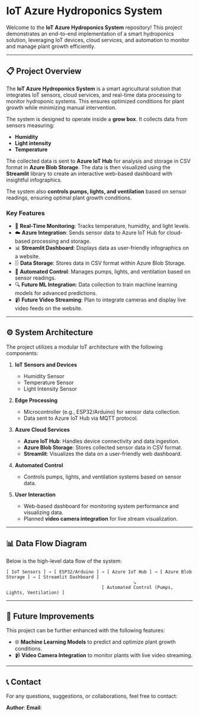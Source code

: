 # IoT Azure Hydroponics System

Welcome to the **IoT Azure Hydroponics System** repository! This project demonstrates an end-to-end implementation of a smart hydroponics solution, leveraging IoT devices, cloud services, and automation to monitor and manage plant growth efficiently.

---

## 📋 Project Overview
The **IoT Azure Hydroponics System** is a smart agricultural solution that integrates IoT sensors, cloud services, and real-time data processing to monitor hydroponic systems. This ensures optimized conditions for plant growth while minimizing manual intervention.

The system is designed to operate inside a **grow box**. It collects data from sensors measuring:
- **Humidity**
- **Light intensity**
- **Temperature**

The collected data is sent to **Azure IoT Hub** for analysis and storage in CSV format in **Azure Blob Storage**. The data is then visualized using the **Streamlit** library to create an interactive web-based dashboard with insightful infographics.

The system also **controls pumps, lights, and ventilation** based on sensor readings, ensuring optimal plant growth conditions.

### Key Features
- 🌱 **Real-Time Monitoring**: Tracks temperature, humidity, and light levels.
- ☁️ **Azure Integration**: Sends sensor data to Azure IoT Hub for cloud-based processing and storage.
- 📊 **Streamlit Dashboard**: Displays data as user-friendly infographics on a website.
- 🗄️ **Data Storage**: Stores data in CSV format within Azure Blob Storage.
- 🔌 **Automated Control**: Manages pumps, lights, and ventilation based on sensor readings.
- 🔍 **Future ML Integration**: Data collection to train machine learning models for advanced predictions.
- 📹 **Future Video Streaming**: Plan to integrate cameras and display live video feeds on the website.

---

## ⚙️ System Architecture
The project utilizes a modular IoT architecture with the following components:

1. **IoT Sensors and Devices**
   - Humidity Sensor
   - Temperature Sensor
   - Light Intensity Sensor

2. **Edge Processing**
   - Microcontroller (e.g., ESP32/Arduino) for sensor data collection.
   - Data sent to Azure IoT Hub via MQTT protocol.

3. **Azure Cloud Services**
   - **Azure IoT Hub**: Handles device connectivity and data ingestion.
   - **Azure Blob Storage**: Stores collected sensor data in CSV format.
   - **Streamlit**: Visualizes the data on a user-friendly web dashboard.

4. **Automated Control**
   - Controls pumps, lights, and ventilation systems based on sensor data.

5. **User Interaction**
   - Web-based dashboard for monitoring system performance and visualizing data.
   - Planned **video camera integration** for live stream visualization.

---

## 📊 Data Flow Diagram
Below is the high-level data flow of the system:

```
[ IoT Sensors ] → [ ESP32/Arduino ] → [ Azure IoT Hub ] → [ Azure Blob Storage ] → [ Streamlit Dashboard ]
                                                ↘
                                    [ Automated Control (Pumps, Lights, Ventilation) ]
```

---

## 🚀 Future Improvements
This project can be further enhanced with the following features:
- 🌐 **Machine Learning Models** to predict and optimize plant growth conditions.
- 📹 **Video Camera Integration** to monitor plants with live video streaming.

---

## 📞 Contact
For any questions, suggestions, or collaborations, feel free to contact:

**Author**:
**Email**: 



